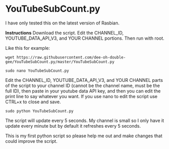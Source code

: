# YouTubeSubCount.py

I have only tested this on the latest version of Rasbian.

**Instructions**
Download the script. Edit the CHANNEL_ID, YOUTUBE_DATA_API_V3, and YOUR CHANNEL portions. Then run with root.

Like this for example:
```
wget https://raw.githubusercontent.com/dee-oh-double-gee/YouTubeSubCount.py/master/YouTubeSubCount.py

sudo nano YouTubeSubCount.py 
```
Edit the CHANNEL_ID, YOUTUBE_DATA_API_V3, and YOUR CHANNEL parts of the script to your channel ID (cannot be the channel name, must be the full ID), then paste in your youtube data API key, and then you can edit the print line to say whatever you want. If you use nano to edit the script use CTRL+x to close and save.
```
sudo python YouTubeSubCount.py
```
The script will update every 5 seconds. My channel is small so I only have it update every minute but by default it refreshes every 5 seconds. 

This is my first python script so please help me out and make changes that could improve the script.

